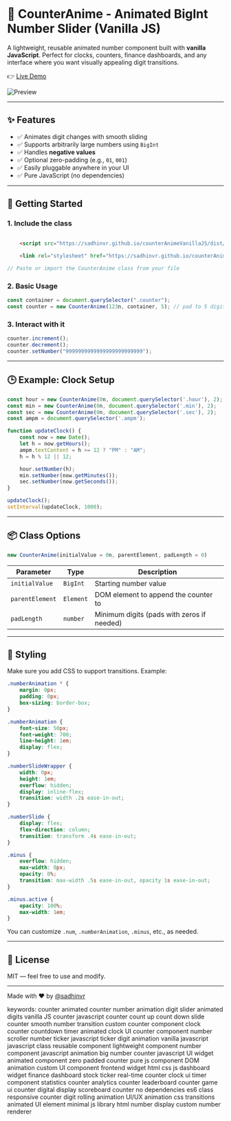# 🧮 CounterAnime - Animated BigInt Number Slider (Vanilla JS)

A lightweight, reusable animated number component built with **vanilla JavaScript**. Perfect for clocks, counters, finance dashboards, and any interface where you want visually appealing digit transitions.

👉 [Live Demo](https://sadhinvr.github.io/counterAnimeVanillaJS/)

![Preview](https://sadhinvr.github.io/counterAnimeVanillaJS/preview.gif)

---

## ✨ Features

* ✅ Animates digit changes with smooth sliding
* ✅ Supports arbitrarily large numbers using `BigInt`
* ✅ Handles **negative values**
* ✅ Optional zero-padding (e.g., `01`, `001`)
* ✅ Easily pluggable anywhere in your UI
* ✅ Pure JavaScript (no dependencies)

---

## 🚀 Getting Started

### 1. Include the class
```html

    <script src="https://sadhinvr.github.io/counterAnimeVanillaJS/dist/counterAnime.min.js"></script>

    <link rel="stylesheet" href="https://sadhinvr.github.io/counterAnimeVanillaJS/dist/style.css">

```

```js
// Paste or import the CounterAnime class from your file
```

### 2. Basic Usage

```js
const container = document.querySelector(".counter");
const counter = new CounterAnime(123n, container, 5); // pad to 5 digits
```

### 3. Interact with it

```js
counter.increment();
counter.decrement();
counter.setNumber("9999999999999999999999999");
```

---

## 🕒 Example: Clock Setup

```js
const hour = new CounterAnime(0n, document.querySelector('.hour'), 2);
const min = new CounterAnime(0n, document.querySelector('.min'), 2);
const sec = new CounterAnime(0n, document.querySelector('.sec'), 2);
const ampm = document.querySelector('.ampm');

function updateClock() {
    const now = new Date();
    let h = now.getHours();
    ampm.textContent = h >= 12 ? "PM" : "AM";
    h = h % 12 || 12;

    hour.setNumber(h);
    min.setNumber(now.getMinutes());
    sec.setNumber(now.getSeconds());
}

updateClock();
setInterval(updateClock, 1000);
```

---

## 📦 Class Options

```js
new CounterAnime(initialValue = 0n, parentElement, padLength = 0)
```

| Parameter       | Type      | Description                                |
| --------------- | --------- | ------------------------------------------ |
| `initialValue`  | `BigInt`  | Starting number value                      |
| `parentElement` | `Element` | DOM element to append the counter to       |
| `padLength`     | `number`  | Minimum digits (pads with zeros if needed) |

---

## 🧱 Styling

Make sure you add CSS to support transitions. Example:

```css
.numberAnimation * {
    margin: 0px;
    padding: 0px;
    box-sizing: border-box;
}

.numberAnimation {
    font-size: 50px;
    font-weight: 700;
    line-height: 1em;
    display: flex;
}

.numberSlideWrapper {
    width: 0px;
    height: 1em;
    overflow: hidden;
    display: inline-flex;
    transition: width .2s ease-in-out;
}

.numberSlide {
    display: flex;
    flex-direction: column;
    transition: transform .4s ease-in-out;
}

.minus {
    overflow: hidden;
    max-width: 0px;
    opacity: 0%;
    transition: max-width .5s ease-in-out, opacity 1s ease-in-out;
}

.minus.active {
    opacity: 100%;
    max-width: 1em;
}
```

You can customize `.num`, `.numberAnimation`, `.minus`, etc., as needed.

---

## 📄 License

MIT — feel free to use and modify.

---

Made with ❤️ by [@sadhinvr](https://github.com/sadhinvr)

keywords:
counter
animated counter
number animation
digit slider
animated digits
vanilla JS counter
javascript counter
count up
count down
slide counter
smooth number transition
custom counter component
clock counter
countdown timer
animated clock
UI counter component
number scroller
number ticker
javascript ticker
digit animation
vanilla javascript
javascript class
reusable component
lightweight component
number component
javascript animation
big number counter
javascript UI widget
animated component
zero padded counter
pure js component
DOM animation
custom UI component
frontend widget
html css js
dashboard widget
finance dashboard
stock ticker
real-time counter
clock ui
timer component
statistics counter
analytics counter
leaderboard counter
game ui counter
digital display
scoreboard counter
no dependencies
es6 class
responsive counter
digit rolling animation
UI/UX animation
css transitions
animated UI element
minimal js library
html number display
custom number renderer